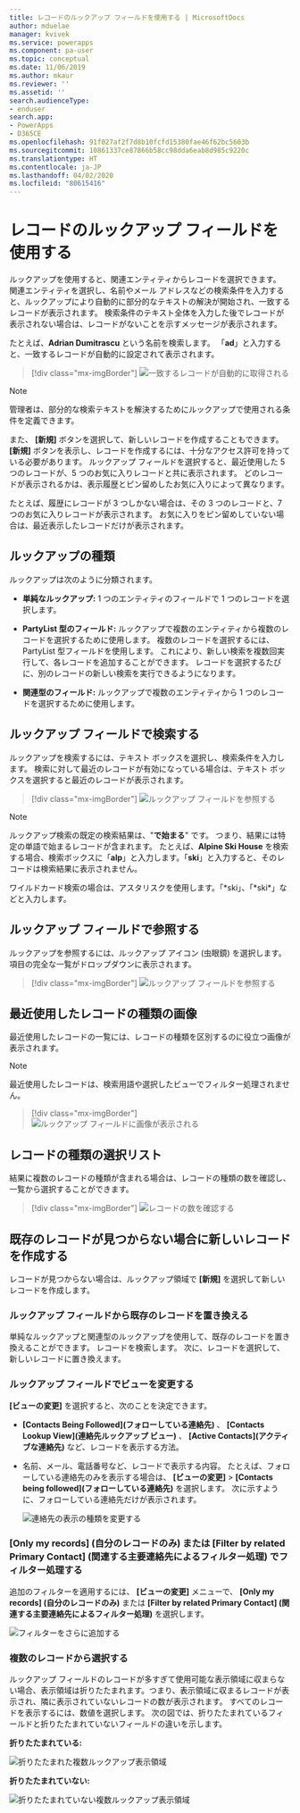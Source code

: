 ```yaml
---
title: レコードのルックアップ フィールドを使用する | MicrosoftDocs
author: mduelae
manager: kvivek
ms.service: powerapps
ms.component: pa-user
ms.topic: conceptual
ms.date: 11/06/2019
ms.author: mkaur
ms.reviewer: ''
ms.assetid: ''
search.audienceType:
- enduser
search.app:
- PowerApps
- D365CE
ms.openlocfilehash: 91f027af2f7d8b10fcfd15380fae46f62bc5603b
ms.sourcegitcommit: 10861337ce87866b58cc98dda6eab8d985c9220c
ms.translationtype: HT
ms.contentlocale: ja-JP
ms.lasthandoff: 04/02/2020
ms.locfileid: "80615416"
---
```

#  <a name="use-the-lookup-field-on-a-record"></a>レコードのルックアップ フィールドを使用する

ルックアップを使用すると、関連エンティティからレコードを選択できます。 関連エンティティを選択し、名前やメール アドレスなどの検索条件を入力すると、ルックアップにより自動的に部分的なテキストの解決が開始され、一致するレコードが表示されます。 検索条件のテキスト全体を入力した後でレコードが表示されない場合は、レコードがないことを示すメッセージが表示されます。

たとえば、**Adrian Dumitrascu** という名前を検索します。 「**ad**」と入力すると、一致するレコードが自動的に設定されて表示されます。

  > [!div class="mx-imgBorder"]
  > ![一致するレコードが自動的に取得される](media/automatically-populate-matching-records.png "一致するレコードが自動的に取得される")
  
>[!NOTE] 
>管理者は、部分的な検索テキストを解決するためにルックアップで使用される条件を定義できます。

また、 **[新規]** ボタンを選択して、新しいレコードを作成することもできます。 **[新規]** ボタンを表示し、レコードを作成するには、十分なアクセス許可を持っている必要があります。 ルックアップ フィールドを選択すると、最近使用した 5 つのレコードが、5 つのお気に入りレコードと共に表示されます。 どのレコードが表示されるかは、表示履歴とピン留めしたお気に入りによって異なります。 

たとえば、履歴にレコードが 3 つしかない場合は、その 3 つのレコードと、7 つのお気に入りレコードが表示されます。 お気に入りをピン留めしていない場合は、最近表示したレコードだけが表示されます。

## <a name="types-of-lookups"></a>ルックアップの種類

ルックアップは次のように分類されます。 

- **単純なルックアップ:** 1 つのエンティティのフィールドで 1 つのレコードを選択します。 

- **PartyList 型のフィールド:** ルックアップで複数のエンティティから複数のレコードを選択するために使用します。 複数のレコードを選択するには、PartyList 型フィールドを使用します。 これにより、新しい検索を複数回実行して、各レコードを追加することができます。 レコードを選択するたびに、別のレコードの新しい検索を実行できるようになります。
  
- **関連型のフィールド:** ルックアップで複数のエンティティから 1 つのレコードを選択するために使用します。 

## <a name="search-in-a-lookup-field"></a>ルックアップ フィールドで検索する 
ルックアップを検索するには、テキスト ボックスを選択し、検索条件を入力します。 検索に対して最近のレコードが有効になっている場合は、テキスト ボックスを選択すると最近のレコードが表示されます。

  > [!div class="mx-imgBorder"]
  > ![ルックアップ フィールドを参照する](media/MRU.png "ルックアップ フィールドを参照する")  
  
>[!NOTE]   
> ルックアップ検索の既定の検索結果は、"**で始まる**" です。 つまり、結果には特定の単語で始まるレコードが含まれます。 たとえば、**Alpine Ski House** を検索する場合、検索ボックスに「**alp**」と入力します。「**ski**」と入力すると、そのレコードは検索結果に表示されません。
>
> ワイルドカード検索の場合は、アスタリスクを使用します。「\*ski」、「\*ski\*」などと入力します。

## <a name="browse-in-a-lookup-field"></a>ルックアップ フィールドで参照する
ルックアップを参照するには、ルックアップ アイコン (虫眼鏡) を選択します。 項目の完全な一覧がドロップダウンに表示されます。

  > [!div class="mx-imgBorder"]
  > ![ルックアップ フィールドを参照する](media/MRU_1.png "ルックアップ フィールドを参照する")  
 
## <a name="most-recently-used-record-type-images"></a>最近使用したレコードの種類の画像
最近使用したレコードの一覧には、レコードの種類を区別するのに役立つ画像が表示されます。

>[!NOTE] 
>最近使用したレコードは、検索用語や選択したビューでフィルター処理されません。

  > [!div class="mx-imgBorder"]
  > ![ルックアップ フィールドに画像が表示される](media/Lookup_03-MRU_Entity_Images_56[1].png "ルックアップ フィールドに画像が表示される")  
  
## <a name="record-type-selection-list"></a>レコードの種類の選択リスト  
結果に複数のレコードの種類が含まれる場合は、レコードの種類の数を確認し、一覧から選択することができます。

  > [!div class="mx-imgBorder"]
  > ![レコードの数を確認する](media/Lookup_04-MultipleEntityTypes[1].gif "レコードの数を確認する")  
  
## <a name="create-a-new-record-if-you-dont-find-an-existing-record"></a>既存のレコードが見つからない場合に新しいレコードを作成する

レコードが見つからない場合は、ルックアップ領域で **[新規]** を選択して新しいレコードを作成します。


### <a name="replace-an-existing-record-from-a-lookup-field"></a>ルックアップ フィールドから既存のレコードを置き換える

単純なルックアップと関連型のルックアップを使用して、既存のレコードを置き換えることができます。 レコードを検索します。 次に、レコードを選択して、新しいレコードに置き換えます。

### <a name="change-a-view-in-a-lookup-field"></a>ルックアップ フィールドでビューを変更する 

**[ビューの変更]** を選択すると、次のことを決定できます。
 - **[Contacts Being Followed]\(フォローしている連絡先\)** 、 **[Contacts Lookup View]\(連絡先ルックアップ ビュー\)** 、 **[Active Contacts]\(アクティブな連絡先\)** など、レコードを表示する方法。
 - 名前、メール、電話番号など、レコードで表示する内容。 たとえば、フォローしている連絡先のみを表示する場合は、 **[ビューの変更]** \> **[Contacts being followed]\(フォローしている連絡先\)** を選択します。 次に示すように、フォローしている連絡先だけが表示されます。 

    ![連絡先の表示の種類を変更する](media/change-view.png "連絡先の表示の種類を変更する")

### <a name="filter-by-only-my-records-or-filter-by-related-primary-contact"></a>[Only my records] (自分のレコードのみ) または [Filter by related Primary Contact] (関連する主要連絡先によるフィルター処理) でフィルター処理する

追加のフィルターを適用するには、 **[ビューの変更]** メニューで、 **[Only my records] (自分のレコードのみ)** または **[Filter by related Primary Contact] (関連する主要連絡先によるフィルター処理)** を選択します。

![フィルターをさらに追加する](media/extra_filters.png "フィルターをさらに追加する")

### <a name="choose-from-multiple-records"></a>複数のレコードから選択する

ルックアップ フィールドのレコードが多すぎて使用可能な表示領域に収まらない場合、表示領域は折りたたまれます。つまり、表示領域に収まるレコードが表示され、隣に表示されていないレコードの数が表示されます。 すべてのレコードを表示するには、数値を選択します。 次の図では、折りたたまれているフィールドと折りたたまれていないフィールドの違いを示します。

**折りたたまれている:**

![折りたたまれた複数ルックアップ表示領域](media/collapsed-multi-lookup-display-area.png "折りたたまれた複数ルックアップ表示領域")


**折りたたまれていない:**

![折りたたまれていない複数ルックアップ表示領域](media/non-collapsed-multi-lookup-display-area.png "折りたたまれていない複数ルックアップ表示領域")
